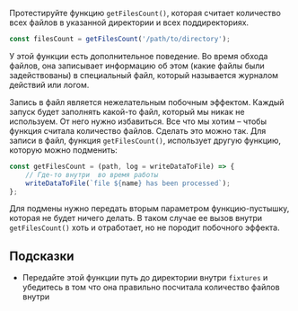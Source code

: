 Протестируйте функцию `getFilesCount()`, которая считает количество всех файлов в указанной директории и всех поддиректориях.
```javascript
const filesCount = getFilesCount('/path/to/directory');
```
У этой функции есть дополнительное поведение. Во время обхода файлов, она записывает информацию об этом (какие файлы были задействованы) в специальный файл, который называется журналом действий или логом.

Запись в файл является нежелательным побочным эффектом. Каждый запуск будет заполнять какой-то файл, который мы никак не используем. От него нужно избавиться. Все что мы хотим – чтобы функция считала количество файлов. Сделать это можно так. Для записи в файл, функция `getFilesCount()`, использует другую функцию, которую можно подменить:
```javascript
const getFilesCount = (path, log = writeDataToFile) => {
    // Где-то внутри  во время работы
    writeDataToFile(`file ${name} has been processed`);
};
```
Для подмены нужно передать вторым параметром функцию-пустышку, которая не будет ничего делать. В таком случае ее вызов внутри `getFilesCount()` хоть и отработает, но не породит побочного эффекта.

## Подсказки
- Передайте этой функции путь до директории внутри `fixtures` и убедитесь в том что она правильно посчитала количество файлов внутри